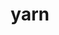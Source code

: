 ---
layout: smileys&emotion
title: yarn
emoji: yarn
permalink: 🧶.html
image: assets/img/3moji/yarn.png
---